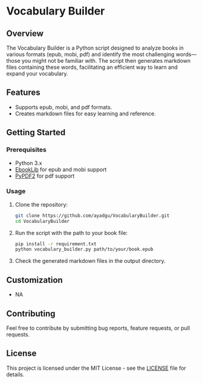 # Vocabulary Builder

## Overview
The Vocabulary Builder is a Python script designed to analyze books in various formats (epub, mobi, pdf) and identify the most challenging words—those you might not be familiar with. The script then generates markdown files containing these words, facilitating an efficient way to learn and expand your vocabulary.

## Features
- Supports epub, mobi, and pdf formats.
- Creates markdown files for easy learning and reference.

## Getting Started

### Prerequisites
- Python 3.x
- [EbookLib](https://github.com/aerkalov/ebooklib) for epub and mobi support
- [PyPDF2](https://github.com/py-pdf/pypdf) for pdf support

### Usage
1. Clone the repository:
   ```bash
   git clone https://github.com/ayadgu/VocabularyBuilder.git
   cd VocabularyBuilder
   ```

2. Run the script with the path to your book file:
   ```bash
   pip install -r requirement.txt
   python vocabulary_builder.py path/to/your/book.epub
   ```

3. Check the generated markdown files in the output directory.

## Customization
- NA

## Contributing
Feel free to contribute by submitting bug reports, feature requests, or pull requests.

## License
This project is licensed under the MIT License - see the [LICENSE](LICENSE) file for details.